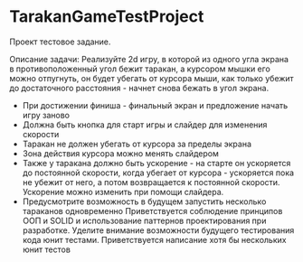 # TarakanGameTestProject
Проект тестовое задание.

Описание задачи:
Реализуйте 2d игру, в которой из одного угла экрана в противоположенный угол бежит таракан, а курсором мышки его можно отпугнуть, он будет убегать от курсора мыши, как только убежит до достаточного расстояния - начнет снова бежать в угол экрана.
- При достижении финиша - финальный экран и предложение начать игру заново
- Должна быть кнопка для старт игры и слайдер для изменения скорости
- Таракан не должен убегать от курсора за пределы экрана
- Зона действия курсора можно менять слайдером
- Также у таракана должно быть ускорение - на старте он ускоряется до постоянной скорости, когда убегает от курсора - ускоряется пока не убежит от него, а потом возвращается к постоянной скорости. Ускорение можно изменить при помощи слайдера.
- Предусмотрите возможность в будущем запустить несколько тараканов одновременно
Приветствуется соблюдение принципов ООП и SOLID и использование паттернов проектирования при разработке.
Уделите внимание возможности будущего тестирования кода юнит тестами. Приветствуется написание хотя бы нескольких юнит тестов